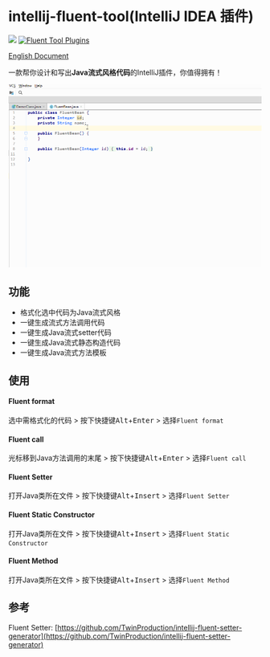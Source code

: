# intellij-fluent-tool(IntelliJ IDEA 插件)

[![](https://img.shields.io/github/v/release/Mengzuozhu/intellij-fluent-tool)](https://github.com/Mengzuozhu/intellij-fluent-tool/releases)
[![Fluent Tool Plugins](https://img.shields.io/jetbrains/plugin/v/15784-fluent-tool.svg)](https://plugins.jetbrains.com/plugin/15784-fluent-tool)  

<a href="README.md">English Document</a>  

一款帮你设计和写出**Java流式风格代码**的IntelliJ插件，你值得拥有！

![useDemo](https://github.com/Mengzuozhu/intellij-fluent-tool/blob/master/demo/useDemo.gif)

## 功能

- 格式化选中代码为Java流式风格
- 一键生成流式方法调用代码
- 一键生成Java流式setter代码
- 一键生成Java流式静态构造代码
- 一键生成Java流式方法模板

## 使用

#### Fluent format

选中需格式化的代码 > 按下快捷键<kbd>Alt</kbd>+<kbd>Enter</kbd> > 选择`Fluent format`

#### Fluent call

光标移到Java方法调用的末尾 > 按下快捷键<kbd>Alt</kbd>+<kbd>Enter</kbd> > 选择`Fluent call`

#### Fluent Setter

打开Java类所在文件 > 按下快捷键<kbd>Alt</kbd>+<kbd>Insert</kbd> > 选择`Fluent Setter`

#### Fluent Static Constructor

打开Java类所在文件 > 按下快捷键<kbd>Alt</kbd>+<kbd>Insert</kbd> > 选择`Fluent Static Constructor`

#### Fluent Method

打开Java类所在文件 > 按下快捷键<kbd>Alt</kbd>+<kbd>Insert</kbd> > 选择`Fluent Method`

## 参考

Fluent Setter: [https://github.com/TwinProduction/intellij-fluent-setter-generator](https://github.com/TwinProduction/intellij-fluent-setter-generator)
